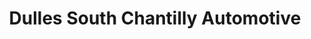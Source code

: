 ---
title: "Dulles South Chantilly Automotive"
url: /chantilly/dulles-south-chantilly-automotive/
shop: Autowerkstatt
---